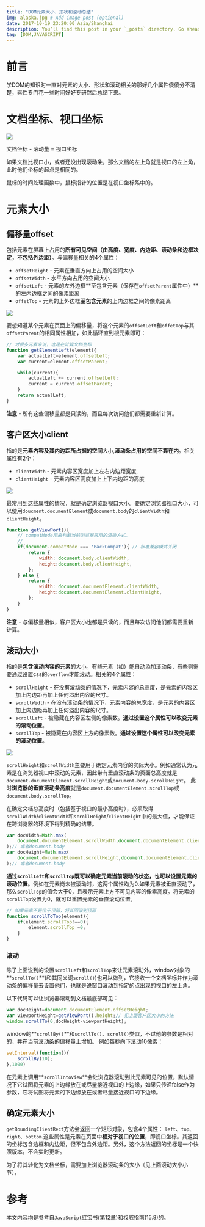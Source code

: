 ```yaml
---
title: "DOM元素大小、形状和滚动总结"
img: alaska.jpg # Add image post (optional)
date: 2017-10-19 23:20:00 Asia/Shanghai
description: You’ll find this post in your `_posts` directory. Go ahead and edit it and re-build the site to see your changes. # Add post description (optional)
tag: [DOM,JAVASCRIPT]
---
```


# 前言

学DOM的知识时一直对元素的大小、形状和滚动相关的那好几个属性傻傻分不清楚，索性专门花一些时间好好专研然后总结下来。

# 文档坐标、视口坐标

![]({{site.url}}/assets/img/dom-element-size/document-viewport-cordinate.jpg)

文档坐标 - 滚动量 = 视口坐标

如果文档比视口小，或者还没出现滚动条，那么文档的左上角就是视口的左上角，此时他们坐标的起点是相同的。

鼠标的时间处理函数中，鼠标指针的位置是在视口坐标系中的。

# 元素大小

## 偏移量offset

包括元素在屏幕上占用的**所有可见空间（由高度、宽度、内边距、滚动条和边框决定，不包括外边距）**。与偏移量相关的4个属性：

* `offsetHeight` - 元素在垂直方向上占用的空间大小
* `offsetWidth` - 水平方向占用的空间大小
* `offsetLeft` - 元素的左外边框**至包含元素（保存在`offsetParent`属性中）**的左内边框之间的像素距离
* `offetTop` - 元素的上外边框**至包含元素**的上内边框之间的像素距离

![]({{site.url}}/assets/img/dom-element-size/offset.jpeg)

要想知道某个元素在页面上的偏移量，将这个元素的`offsetLeft`和`offetTop`与其`offsetParent`的相同属性相加，如此循环直到根元素即可：

```js
// 对很多元素来说，这是在计算文档坐标
function getElementLeft(element){
	var actualLeft=element.offsetLeft;
	var current=element.offsetParent;

	while(current){
		actualLeft += current.offsetLeft;
		current = current.offsetParent;
	}
	return actualLeft;
}
```

**注意** - 所有这些偏移量都是只读的，而且每次访问他们都需要重新计算。

## 客户区大小client

指的是**元素内容及其内边距所占据的空间**大小,**滚动条占用的空间不算在内**。相关属性有2个：

* `clientWidth` - 元素内容区宽度加上左右内边距宽度,
* `clientHeight` - 元素内容区高度加上上下内边距的高度

![]({{site.url}}/assets/img/dom-element-size/client.jpeg)

最常用到这些属性的情况，就是确定浏览器视口大小。要确定浏览器视口大小，可以使用`doucment.documentElement`或`document.body`的`clientWidth`和`clientHeight`。

```js
function getViewPort(){
	// compatMode用来判断当前浏览器采用的渲染方式。
	//
	if(document.compatMode === 'BackCompat'){ // 标准兼容模式关闭
		return {
			width: document.body.clientWidth,
			height:document.body.clientHeight,
		};
	} else {
		return {
			width: document.documentElement.clientWidth,
			height:document.documentElement.clientHeight,
		};
	}
}
```

**注意** - 与偏移量相似，客户区大小也都是只读的，而且每次访问他们都需要重新计算。

## 滚动大小

指的是**包含滚动内容的元素**的大小。有些元素（如<html>）能自动添加滚动条，有些则需要通过设置css的`overflow`才能滚动。相关的4个属性：

* `scrollHeight` - 在没有滚动条的情况下，元素内容的总高度，是元素的内容区加上内边距再加上任何溢出内容的尺寸。
* `scrollWidth` - 在没有滚动条的情况下，元素内容的总宽度，是元素的内容区加上内边距再加上任何溢出内容的尺寸。
* `scrollLeft` - 被隐藏在内容区左侧的像素数。**通过设置这个属性可以改变元素的滚动位置**。
* `scrollTop` - 被隐藏在内容区上方的像素数。**通过设置这个属性可以改变元素的滚动位置**。

![]({{site.url}}/assets/img/dom-element-size/scroll.jpg)

`scrollHeight`和`scrollWidth`主要用于确定元素内容的实际大小。例如通常认为<html>元素是在浏览器视口中滚动的元素，因此带有垂直滚动条的页面总高度就是`document.documentElement.scrollHeight`或`document.body.scrollHeight`。
此时**浏览器的垂直滚动条高度**就是`document.documentElement.scrollTop`或`document.body.scrollTop`。

在确定文档总高度时（包括基于视口的最小高度时），必须取得`scrollWidth`/`clientWidth`和`scrollHeight`/`clientHeight`中的最大值，才能保证在跨浏览器的环境下得到精确的结果。

```js
var docWidth=Math.max(
	document.documentElement.scrollWidth,document.documentElement.clientWidth
);// 或者document.body
var docHeight=Math.max(
	document.documentElement.scrollHeight,document.documentElement.clientHeight
);// 或者document.body
```

**通过`scrollLeft`和`scrollTop`既可以确定元素当前滚动的状态，也可以设置元素的滚动位置**。例如在元素尚未被滚动时，这两个属性均为0.如果元素被垂直滚动了，那么`scrollTop`的值会大于0，且表示元素上方不可见内容的像素高度。将元素的`scrollTop`设置为0，就可以重置元素的垂直滚动位置。

```js
// 如果元素不是位于顶部，将其回滚到顶部
function scrollToTop(element){
	if(element.scrollTop!==0){
		element.scrollTop =0;
	}
}
```

### 滚动

除了上面说到的设置`scrollLeft`和`scrollTop`来让元素滚动外，window对象的**`scrollTo()`**(和其同义词`scroll()`)也可以做到，它接收一个文档坐标并作为滚动条的偏移量去设置他们，也就是说窗口滚动到指定的点出现的视口的左上角。

以下代码可以让浏览器滚动到文档最底部可见：

```js
var docHeight=document.documentElement.offsetHeight;
var viewportHeight=getViewPort().height;// 见上面客户区大小的方法
window.scrollTo(0,docHeight-viewportHeight);
```

window的**`scrollBy()`**和`scrollTo()`、`scroll()`类似，不过他的参数是相对的，并在当前滚动条的偏移量上增加。 例如每秒向下滚动10像素：

```js
setInterval(function(){
	scrollBy(10);
},1000)
```

在元素上调用**`scrollIntoView`**会让浏览器滚动到此元素可见的位置，默认情况下它试图将元素的上边缘放在或尽量接近视口的上边缘，如果只传递false作为参数，它将试图将元素的下边缘放在或者尽量接近视口的下边缘。

## 确定元素大小

`getBoundingClientRect`方法会返回一个矩形对象，包含4个属性： `left`、`top`、`right`、`bottom`.这些属性是元素在页面中**相对于视口的位置**，即视口坐标。其返回的坐标包含边框和内边距，但不包含外边距。另外，这个方法返回的坐标是一个快照版本，不会实时更新。

为了将其转化为文档坐标，需要加上浏览器滚动条的大小（见上面滚动大小小节）。

# 参考
本文内容均是参考自`JavaScript`红宝书(第12章)和权威指南(15.8)的。



